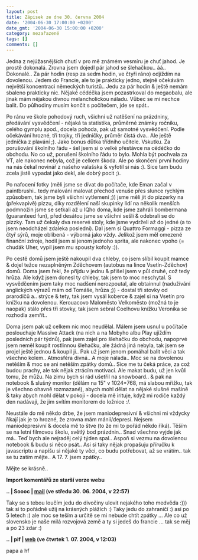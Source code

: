 ```yaml
---
layout: post
title: Zápisek ze dne 30. června 2004
date: '2004-06-30 17:00:00 +0200'
date_gmt: '2004-06-30 15:00:00 +0200'
category: nezařazené
tags: []
comments: []
---
```

<p>Jedna z nejúžasnějších chutí v pro mě známém vesmíru je chuť jahod. Je prostě dokonalá. Zrovna jsem dojedl  pár jahod se šlehačkou.. áá.. Dokonalé.. Za pár hodin (resp za sedm hodin, ve čtyři ráno) odjíždím na dovolenou. Jedem do Francie, ale to je  prakticky jedno, stejně očekávám největší koncentraci německých turistů.. Jedu za pár hodin &amp; ještě  nemám sbaleno prakticky nic. Nějaké cédéčka jsem pozastrkoval do megaobalu, ale jinak mám nějakou divnou  melancholickou náladu. Vůbec se mi nechce balit. Do půlhodiny musím končit s počítečem, jde se spát..</p>
<p>Po ránu ve škole pohodový ruch, všichni už natěšení na prázdniny, předávání vysvědčení - nějaká ta statistika,  průměrné známky ročníku, celého gymplu apod., docela pohoda, pak už samotné vysvědčení. Podle očekávání  hrozné, tři trojky, tři jedničky, průměr čistá dva.. Ale ještě jednička z plavání ;). Jako bonus důtka třídního  učitele. Vskutku. Za porušování školního řádu - šel jsem si o velké přestávce na cédéčko do obchodu. No co už,  porušení školního řádu to bylo. Mohla být pochvala za VT, ale nakonec nebyla, což je celkem škoda. Ale po  skončení první hodiny na nás čekal novinář z našeho valašska &amp; vyfotil si nás :). Sice tam budu zcela jistě  vypadat jako dekl, ale dobrý pocit ;).</p>
<p>Po nafocení fotky (měli jsme se dívat do počítače, kde Eman začal v paintbrushi.. tedy malování malovat přechod  venuše přes slunce rychlým způsobem, tak jsme byli všichni vytlemení ;)) jsme měli jít do pizzerky na (překvapivě)  pizzu, díky rozdělení naší skupinky lidí na několik menších podmnožin jsme se setkali až u IQho doma, kde jsme  zahráli bombermana (guaranteed fun), před desátou jsme se všichni sešli &amp; odebrali se do pizzky. Tam už čekaly  dva reservé stoly, kde jsme vydrželi až do jedné (a to jsem neodcházel zdaleka poslední). Dal jsem si Quattro  Formaggi - pizza ze čtyř sýrů, moje oblíbená - výborná jako vždy. Jelikož jsem měl omezené finanční zdroje,  hodil jsem si jenom jednoho sprita, ale nakonec vpoho (= chudák Uher, vypil jsem mu spousty kofoly :)).</p>
<p>Po cestě domů jsem ještě nakoupil dva chleby, co jsem slíbil koupit mamce &amp; dojel težce nezaplněným  Zděchovem (autobus na lince Vsetín-Zděchov) domů. Doma jsem řekl, že přijdu v jednu &amp; přišel jsem v půl druhé,  což tedy hrůza. Ale když jsem donesl ty chleby, tak jsem to moc neschytal. S vysvědčením jsem taky moc nadšení  nerozpoutal, ale obtainnul (nadužívání anglických výrazů mám od Tomáše, hrůza ;)) - dostal tři stovky od prarodičů  a.. strýce &amp; tety, tak jsem vysál koberce &amp; zajel si na Vsetín pro knížku na dovolenou. Kerouacovo  Maloměsto Velkoměsto (možná to je naopak) stálo přes tři stovky, tak jsem sebral Coelhovu knížku Veronika se rozhodla  zemřít..</p>
<p>Doma jsem pak už celkem nic moc neudělal. Málem jsem usnul u počítače poslouchaje Massive Attack (na nich a na  Mobyho albu Play ujíždím posledních pár týdnů), pak jsem zajel pro šlehačku do obchodu, napoprvé jsem neměl koupit  rostlinnou šlehačku, ale žádná jiná nebyla, tak jsem se projel ještě jednou &amp; koupil ji.. Pak už jsem jenom  pomáhal balit věci a tak všechno kolem.. Atmosféra divná.. A moje nálada.. Moc se na dovolenou netěším &amp;  moc se ani netěším zpátky domů.. Sice me tu čeká práce, za což budou prachy, ale tak nějak ztrácím motivaci.  Ale makat budu, už jen kvůli tomu, že můžu. Na zimu bych si rád ušetřil na snowboard.. &amp; pak na notebook  &amp; slušný monitor (dělám na 15&quot; v 1024*768, má slabou mřížku, tak je všechno ohavně rozmazané), abych  mohl dělat na nějaké slušné mašině &amp; taky abych mohl dělat v pokoji - docela mě irituje, když mi rodiče každý  den nadávají, že jim svítím monitorem do ložnice :/.</p>
<p>Neustále do mě někdo drbe, že jsem maniodepresivní &amp; všichni mi vždycky říkají jak je to hrozné, že zrovna  mám mánii/depresi. Nejsem maniodepresivní &amp; docela mě to štve (to že mi to pořád někdo říká). Těším se  na letní filmovou školu, světlý bod prázdnin.. Snad všechno vyjde jak má.. Teď bych ale nejraděj celý týden spal..  Aspoň si vezmu na dovolenou notebook &amp; budu si něco psát.. Asi si taky nějak propašuju příručku k javascriptu  a napíšu si nějaké ty věci, co budu potřebovat, až se vrátím.. tak se tu zatím mějte.. A 17. 7. jsem zpátky..</p>
<p>Mějte se krásně..</p>
<div class="import-komentaru">
<p><strong>Import komentářů ze starší verze webu</strong></p>
<div class="comment">
<p style="font-weight:bold"><span class="compredmet">..</span> | <span class="comname">Soooc</span> |  <a href="mailto:xsoc@post.cz">mail</a> (ve&nbsp;středu&nbsp;30.&nbsp;06.&nbsp;2004,&nbsp;v&nbsp;22:57)</p>
<p>Taky se s tebou loučím jedu do divočiny ulovit nejakého toho medvěda :))) tak si to pořádně užij na krásných plážích :) Taky jedu do zahraničí :) asi po 5 letech :) ale moc se teším a určitě se mi nebude chtít zpátky ... Ale co už slovensko je naše milá rozvojová země a ty si jedeš do francie ... tak se měj a po 23 zdar :) </p>
</div>
<div class="comment">
<p style="font-weight:bold"><span class="compredmet">..</span> | <span class="comname">pif</span> |  <a href="http://www.pifik.com">web</a> (ve&nbsp;čtvrtek&nbsp;1.&nbsp;07.&nbsp;2004,&nbsp;v&nbsp;12:03)</p>
<p>papa a hf </p>
</div>
</div>
